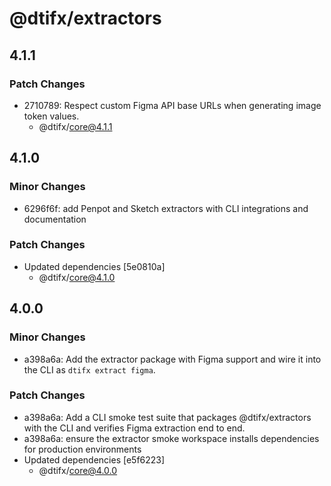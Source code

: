 # @dtifx/extractors

## 4.1.1

### Patch Changes

- 2710789: Respect custom Figma API base URLs when generating image token values.
  - @dtifx/core@4.1.1

## 4.1.0

### Minor Changes

- 6296f6f: add Penpot and Sketch extractors with CLI integrations and documentation

### Patch Changes

- Updated dependencies [5e0810a]
  - @dtifx/core@4.1.0

## 4.0.0

### Minor Changes

- a398a6a: Add the extractor package with Figma support and wire it into the CLI as
  `dtifx extract figma`.

### Patch Changes

- a398a6a: Add a CLI smoke test suite that packages @dtifx/extractors with the CLI and verifies
  Figma extraction end to end.
- a398a6a: ensure the extractor smoke workspace installs dependencies for production environments
- Updated dependencies [e5f6223]
  - @dtifx/core@4.0.0
